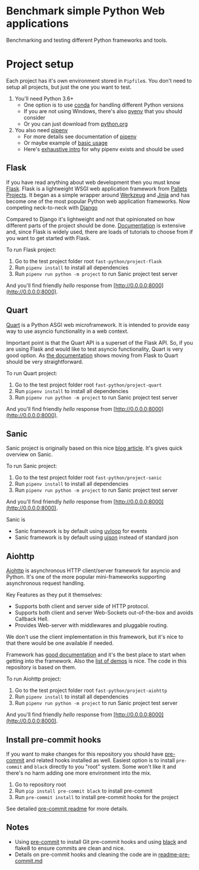 # Benchmark simple Python Web applications

Benchmarking and testing different Python frameworks and tools.

# Project setup

Each project has it's own environment stored in `Pipfile`s. You don't need to setup all projects, but just the one you want to test.

1. You'll need Python 3.6+
	- One option is to use [conda](https://docs.conda.io/en/latest/) for handling different Python versions
	- If you are not using Windows, there's also [pyenv](https://github.com/pyenv/pyenv) that you should consider
	- Or you can just download from [python.org](https://www.python.org/downloads/)
1. You also need [pipenv](https://github.com/pypa/pipenv)
	- For more details see documentation of [pipenv](https://docs.pipenv.org/en/latest/)
	- Or maybe example of [basic usage](https://docs.pipenv.org/en/latest/basics/)
	- Here's [exhaustive intro](https://realpython.com/pipenv-guide/) for why pipenv exists and should be used


## Flask

If you have read anything about web development then you must know [Flask](https://github.com/pallets/flask/). Flask is a lightweight WSGI web application framework from [Pallets Projects](https://www.palletsprojects.com/). It began as a simple wrapper around [Werkzeug](https://www.palletsprojects.com/p/werkzeug/) and [Jinja](https://www.palletsprojects.com/p/jinja/) and has become one of the most popular Python web application frameworks. Now competing neck-to-neck with [Django](https://www.djangoproject.com/)

Compared to Django it's lightweight and not that opinionated on how different parts of the project should be done. [Documentation](https://flask.palletsprojects.com) is extensive and, since Flask is widely used, there are loads of tutorials to choose from if you want to get started with Flask.

To run Flask project:

1. Go to the test project folder root `fast-python/project-flask`
1. Run `pipenv install` to install all dependencies
1. Run `pipenv run python -m project` to run Sanic project test server

And you'll find friendly _hello_ response from [http://0.0.0.0:8000](http://0.0.0.0:8000).


## Quart

[Quart](https://pgjones.gitlab.io/quart/) is a Python ASGI web microframework. It is intended to provide easy way to use asyncio functionality in a web context.

Important point is that the Quart API is a superset of the Flask API. So, if you are using Flask and would like to test asyncio functionality, Quart is very good option. As [the documentation](https://pgjones.gitlab.io/quart/flask_migration.html) shows moving from Flask to Quart should be very straightforward.

To run Quart project:

1. Go to the test project folder root `fast-python/project-quart`
1. Run `pipenv install` to install all dependencies
1. Run `pipenv run python -m project` to run Sanic project test server

And you'll find friendly _hello_ response from [http://0.0.0.0:8000](http://0.0.0.0:8000).


## Sanic

Sanic project is originally based on this nice [blog article](https://medium.com/free-code-camp/goin-fast-and-asynchronous-with-python-and-sanic-387d722f3668). It's gives quick overview on Sanic.

To run Sanic project:

1. Go to the test project folder root `fast-python/project-sanic`
1. Run `pipenv install` to install all dependencies
1. Run `pipenv run python -m project` to run Sanic project test server

And you'll find friendly _hello_ response from [http://0.0.0.0:8000](http://0.0.0.0:8000).

Sanic is

- Sanic framework is by default using [uvloop](https://magic.io/blog/uvloop-blazing-fast-python-networking/) for events
- Sanic framework is by default using [ujson](https://pypi.org/project/ujson/) instead of standard json


## Aiohttp

[Aiohttp](https://github.com/aio-libs/aiohttp/) is asynchronous HTTP client/server framework for asyncio and Python. It's one of the more popular mini-frameworks supporting asynchronous request handling.

Key Features as they put it themselves:

- Supports both client and server side of HTTP protocol.
- Supports both client and server Web-Sockets out-of-the-box and avoids Callback Hell.
- Provides Web-server with middlewares and pluggable routing.

We don't use the client implementation in this framework, but it's nice to that there would be one available if needed.

Framework has [good documentation](https://docs.aiohttp.org) and it's the best place to start when getting into the framework. Also the [list of demos](https://github.com/aio-libs/aiohttp-demos) is nice. The code in this repository is based on them.

To run Aiohttp project:

1. Go to the test project folder root `fast-python/project-aiohttp`
1. Run `pipenv install` to install all dependencies
1. Run `pipenv run python -m project` to run Sanic project test server

And you'll find friendly _hello_ response from [http://0.0.0.0:8000](http://0.0.0.0:8000).



## Install pre-commit hooks

If you want to make changes for this repository you should have [pre-commit](https://pre-commit.com/) and related hooks installed as well. Easiest option is to install `pre-commit` and `black` directly to you "root" system. Some won't like it and there's no harm adding one more environment into the mix.

1. Go to repository root
1. Run `pip install pre-commit black` to install pre-commit
1. Run `pre-commit install` to install pre-commit hooks for the project

See detailed [pre-commit readme](README-pre-commit.md) for more details.


## Notes

- Using [pre-commit]() to install Git pre-commit hooks and using [black](https://github.com/python/black) and flake8 to ensure commits are clean and nice.
- Details on pre-commit hooks and cleaning the code are in [readme-pre-commit.md](readme-pre-commit.md)
